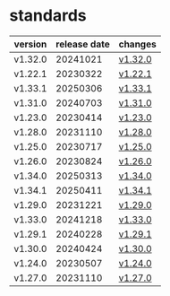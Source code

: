 # standards	


|version|release date|changes|
|---|---|---|
|v1.32.0|20241021|[v1.32.0](./v1.32.0-20241021.md)|
|v1.22.1|20230322|[v1.22.1](./v1.22.1-20230322.md)|
|v1.33.1|20250306|[v1.33.1](./v1.33.1-20250306.md)|
|v1.31.0|20240703|[v1.31.0](./v1.31.0-20240703.md)|
|v1.23.0|20230414|[v1.23.0](./v1.23.0-20230414.md)|
|v1.28.0|20231110|[v1.28.0](./v1.28.0-20231110.md)|
|v1.25.0|20230717|[v1.25.0](./v1.25.0-20230717.md)|
|v1.26.0|20230824|[v1.26.0](./v1.26.0-20230824.md)|
|v1.34.0|20250313|[v1.34.0](./v1.34.0-20250313.md)|
|v1.34.1|20250411|[v1.34.1](./v1.34.1-20250411.md)|
|v1.29.0|20231221|[v1.29.0](./v1.29.0-20231221.md)|
|v1.33.0|20241218|[v1.33.0](./v1.33.0-20241218.md)|
|v1.29.1|20240228|[v1.29.1](./v1.29.1-20240228.md)|
|v1.30.0|20240424|[v1.30.0](./v1.30.0-20240424.md)|
|v1.24.0|20230507|[v1.24.0](./v1.24.0-20230507.md)|
|v1.27.0|20231110|[v1.27.0](./v1.27.0-20231110.md)|
